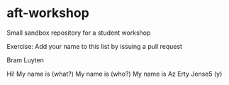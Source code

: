 # aft-workshop
Small sandbox repository for a student workshop

Exercise: Add your name to this list by issuing a pull request

Bram Luyten

Hi! My name is (what?)
My name is (who?)
My name is
Az Erty
Jense5 (y)


